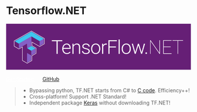 # Tensorflow.NET

![logo](_images/tf.net.logo.png)

<div class="myCenter">
    <!-- [GetStarted](essentials/introduction) -->
    <a class="btn-blue" style="color: #ffffff; margin-right: 20px;" href="#/essentials/introduction">
        Get Started
    </a>
    <a class="myButton" href="https://github.com/SciSharp/TensorFlow.NET">
        GitHub
    </a>
</div>

> -   Bypassing python, TF.NET starts from C# to [C code](https://www.tensorflow.org/). Efficiency++!
> -   Cross-platform! Support .NET Standard!
> -   Independent package [Keras](<(https://www.nuget.org/packages/TensorFlow.Keras/)>) without downloading TF.NET!
